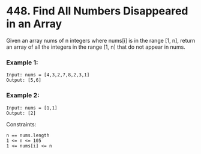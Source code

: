 # 448. Find All Numbers Disappeared in an Array


Given an array nums of n integers where nums[i] is in the range [1, n], return an array of all the integers in the range [1, n] that do not appear in nums.

 

### Example 1:
```
Input: nums = [4,3,2,7,8,2,3,1]
Output: [5,6]
```

### Example 2:
```
Input: nums = [1,1]
Output: [2]
 ```

Constraints:
```
n == nums.length
1 <= n <= 105
1 <= nums[i] <= n
```